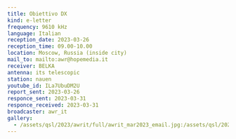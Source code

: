```yaml
---
title: Obiettivo DX
kind: e-letter
frequency: 9610 kHz
language: Italian
reception_date: 2023-03-26
reception_time: 09.00-10.00
location: Moscow, Russia (inside city)
mail_to: mailto:awr@hopemedia.it
receiver: BELKA
antenna: its telescopic
station: nauen
youtube_id: ILa7UbuDM2U
report_sent: 2023-03-26
responce_sent: 2023-03-31
responce_received: 2023-03-31
broadcaster: awr_it
gallery:
  - /assets/qsl/2023/awrit/full/awrit_mar2023_email.jpg:/assets/qsl/2023/awrit/small/awrit_mar2023_email.jpg
---
```

